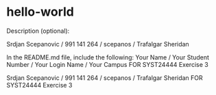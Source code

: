 # hello-world
Description (optional): 

Srdjan Scepanovic / 991 141 264 / scepanos / Trafalgar Sheridan


In the README.md file, include the following:
Your Name / Your Student Number / Your Login Name / Your Campus FOR SYST24444 Exercise 3

Srdjan Scepanovic / 991 141 264 / scepanos / Trafalgar Sheridan FOR SYST24444 Exercise 3
